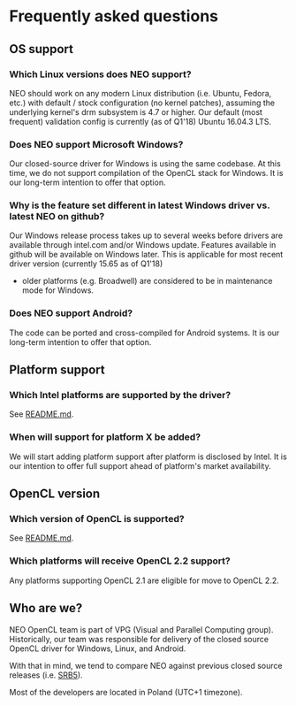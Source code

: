 # Frequently asked questions

## OS support

### Which Linux versions does NEO support?

NEO should work on any modern Linux distribution (i.e. Ubuntu, Fedora, etc.)
with default / stock configuration (no kernel patches), assuming the underlying
kernel's drm subsystem is 4.7 or higher.
Our default (most frequent) validation config is currently (as of Q1'18) Ubuntu 16.04.3 LTS.

### Does NEO support Microsoft Windows?

Our closed-source driver for Windows is using the same codebase. At this time,
we do not support compilation of the OpenCL stack for Windows. It is our long-term
intention to offer that option.

### Why is the feature set different in latest Windows driver vs. latest NEO on github?

Our Windows release process takes up to several weeks before drivers are available through intel.com
and/or Windows update. Features available in github will be available on Windows later.
This is applicable for most recent driver version (currently 15.65 as of Q1'18)
- older platforms (e.g. Broadwell) are considered to be in maintenance mode for Windows.

### Does NEO support Android?

The code can be ported and cross-compiled for Android systems. It is our long-term intention to offer that option.

## Platform support

### Which Intel platforms are supported by the driver?

See [README.md](https://github.com/intel/compute-runtime/blob/master/README.md).

### When will support for platform X be added?

We will start adding platform support after platform is disclosed by Intel.
It is our intention to offer full support ahead of platform's market availability.

## OpenCL version

### Which version of OpenCL is supported?

See [README.md](https://github.com/intel/compute-runtime/blob/master/README.md).

### Which platforms will receive OpenCL 2.2 support?

Any platforms supporting OpenCL 2.1 are eligible for move to OpenCL 2.2.

## Who are we?

NEO OpenCL team is part of VPG (Visual and Parallel Computing group). Historically, our team
was responsible for delivery of the closed source OpenCL driver for Windows, Linux, and Android.

With that in mind, we tend to compare NEO against previous closed source releases
(i.e. [SRB5](https://software.intel.com/en-us/articles/opencl-drivers#latest_linux_driver)).

Most of the developers are located in Poland (UTC+1 timezone).
